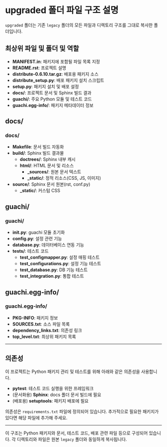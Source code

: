 # upgraded 폴더 파일 구조 설명

`upgraded` 폴더는 기존 `legacy` 폴더의 모든 파일과 디렉토리 구조를 그대로 복사한 폴더입니다.

## 최상위 파일 및 폴더 및 역할
- **MANIFEST.in**: 패키지에 포함될 파일 목록 지정
- **README.rst**: 프로젝트 설명
- **distribute-0.6.10.tar.gz**: 배포용 패키지 소스
- **distribute_setup.py**: 배포 패키지 설치 스크립트
- **setup.py**: 패키지 설치 및 배포 설정
- **docs/**: 프로젝트 문서 및 Sphinx 빌드 결과
- **guachi/**: 주요 Python 모듈 및 테스트 코드
- **guachi.egg-info/**: 패키지 메타데이터 정보

## docs/
### docs/
- **Makefile**: 문서 빌드 자동화
- **build/**: Sphinx 빌드 결과물
  - **doctrees/**: Sphinx 내부 캐시
  - **html/**: HTML 문서 및 리소스
    - **_sources/**: 원본 문서 텍스트
    - **_static/**: 정적 리소스(CSS, JS, 이미지)
- **source/**: Sphinx 문서 원본(rst, conf.py)
  - **_static/**: 커스텀 CSS

## guachi/
### guachi/
- **__init__.py**: guachi 모듈 초기화
- **config.py**: 설정 관련 기능
- **database.py**: 데이터베이스 연동 기능
- **tests/**: 테스트 코드
  - **test_configmapper.py**: 설정 매핑 테스트
  - **test_configurations.py**: 설정 기능 테스트
  - **test_database.py**: DB 기능 테스트
  - **test_integration.py**: 통합 테스트

## guachi.egg-info/
### guachi.egg-info/
- **PKG-INFO**: 패키지 정보
- **SOURCES.txt**: 소스 파일 목록
- **dependency_links.txt**: 의존성 링크
- **top_level.txt**: 최상위 패키지 목록


---

## 의존성
이 프로젝트는 Python 패키지 관리 및 테스트를 위해 아래와 같은 의존성을 사용합니다.

- **pytest**: 테스트 코드 실행을 위한 프레임워크
- (문서화용) **Sphinx**: docs 폴더 문서 빌드에 필요
- (배포용) **setuptools**: 패키지 배포에 필요

의존성은 `requirements.txt` 파일에 정의되어 있습니다. 추가적으로 필요한 패키지가 있다면 해당 파일에 추가해 주세요.

---

이 구조는 Python 패키지와 문서, 테스트 코드, 배포 관련 파일 등으로 구성되어 있습니다. 각 디렉토리와 파일은 원본 `legacy` 폴더와 동일하게 복사됩니다.